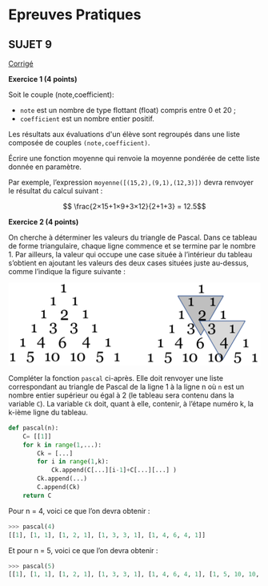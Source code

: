 <script type="text/javascript" src="http://cdn.mathjax.org/mathjax/latest/MathJax.js?config=default"></script>

# **Epreuves Pratiques**
## SUJET 9


[Corrigé](corrige.md)


**Exercice 1 (4 points)**

Soit le couple (note,coefficient):
* `note` est un nombre de type flottant (float) compris entre 0 et 20 ;
* `coefficient` est un nombre entier positif.

Les résultats aux évaluations d'un élève sont regroupés dans une liste composée de couples `(note,coefficient)`.

Écrire une fonction moyenne qui renvoie la moyenne pondérée de cette liste donnée en paramètre.

Par exemple, l’expression `moyenne([(15,2),(9,1),(12,3)])` devra renvoyer le résultat du calcul suivant :

$$ \frac{2×15+1×9+3×12}{2+1+3} = 12.5$$



**Exercice 2 (4 points)**

On cherche à déterminer les valeurs du triangle de Pascal. Dans ce tableau de forme triangulaire, chaque ligne commence et se termine par le nombre 1. Par ailleurs, la valeur qui occupe une case située à l’intérieur du tableau s’obtient en ajoutant les valeurs des deux cases situées juste au-dessus, comme l’indique la figure suivante :

![](image.png)

Compléter la fonction `pascal` ci-après. Elle doit renvoyer une liste correspondant au triangle de Pascal de la ligne 1 à la ligne n où `n` est un nombre entier supérieur ou égal à 2 (le tableau sera contenu dans la variable `C`). La variable `Ck` doit, quant à elle, contenir, à l’étape numéro k, la k-ième ligne du tableau.


```Python 
def pascal(n):
    C= [[1]]
    for k in range(1,...):
        Ck = [...]
        for i in range(1,k):
            Ck.append(C[...][i-1]+C[...][...] )
        Ck.append(...)
        C.append(Ck)
    return C
```

Pour n = 4, voici ce que l’on devra obtenir :
```Python
>>> pascal(4)
[[1], [1, 1], [1, 2, 1], [1, 3, 3, 1], [1, 4, 6, 4, 1]]
```

Et pour n = 5, voici ce que l’on devra obtenir :
```Python
>>> pascal(5)
[[1], [1, 1], [1, 2, 1], [1, 3, 3, 1], [1, 4, 6, 4, 1], [1, 5, 10, 10, 5, 1]]
```